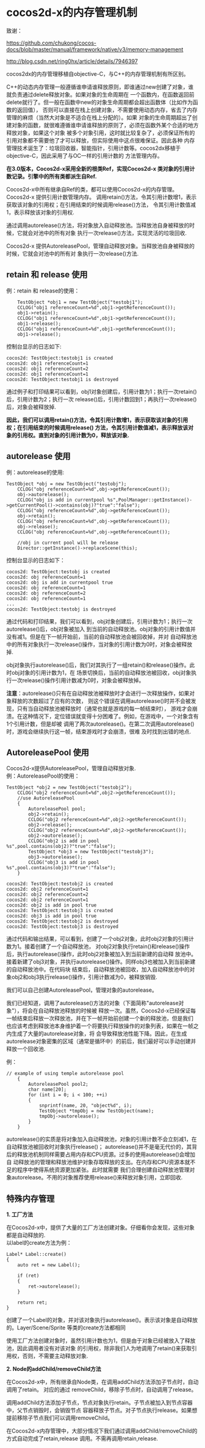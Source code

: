 cocos2d-x的内存管理机制
====

致谢：

https://github.com/chukong/cocos-docs/blob/master/manual/framework/native/v3/memory-management

http://blog.csdn.net/ring0hx/article/details/7946397

cocos2dx的内存管理移植自objective-C，与C++的内存管理机制有所区别。

C++的动态内存管理一般遵循谁申请谁释放原则，即谁通过new创建了对象，谁就负责通过delete释放对象。如果对象的生命周期在
一个函数内，在函数返回前delete就行了。但一般在函数中new的对象生命周期都会超出函数体（比如作为函数的返回值），
否则可以直接在栈上创建对象，不需要使用动态内存，省去了内存管理的麻烦（当然大对象是不适合在栈上分配的）。如果
对象的生命周期超出了创建对象的函数，就很难遵循谁申请谁释放的原则了，必须在函数外某个合适的地方释放对象，如果这个对象
被多个对象引用，这时就比较复杂了，必须保证所有的引用对象都不需要他了才可以释放，但实际使用中这点很难保证。因此各种
内存管理技术诞生了：垃圾回收器，智能指针，引用计数等。cocos2dx移植于objective-C，因此采用了与OC一样的引用计数的
方法管理内存。

**在3.0版本，Cocos2d-x采用全新的根类Ref，实现Cocos2d-x 类对象的引用计数记录。引擎中的所有类都派生自Ref.**

Cocos2d-x中所有继承自Ref的类，都可以使用Cocos2d-x的内存管理。 Cocos2d-x 提供引用计数管理内存。
调用retain()方法，令其引用计数增1，表示获取该对象的引用权；在引用结束的时候调用release()方法，
令其引用计数值减1，表示释放该对象的引用权.

通过调用autorelease()方法，将对象放入自动释放池。当释放池自身被释放的时候，它就会对池中的所有对象
执行一次release()方法，实现灵活的垃圾回收.

Cocos2d-x 提供AutoreleasePool，管理自动释放对象。当释放池自身被释放的时候，它就会对池中的所有对
象执行一次release()方法.

**retain 和 release 使用**
----

例：retain 和 release的使用：

```
    TestObject *obj1 = new TestObject("testobj1");
    CCLOG("obj1 referenceCount=%d",obj1->getReferenceCount());
    obj1->retain();
    CCLOG("obj1 referenceCount=%d",obj1->getReferenceCount());
    obj1->release();
    CCLOG("obj1 referenceCount=%d",obj1->getReferenceCount());
    obj1->release();
```

控制台显示的日志如下:

```
cocos2d: TestObject:testobj1 is created
cocos2d: obj1 referenceCount=1
cocos2d: obj1 referenceCount=2
cocos2d: obj1 referenceCount=1
cocos2d: TestObject:testobj1 is destroyed
```

通过例子和打印结果可以看到，obj1对象创建后，引用计数为1；执行一次retain()后，引用计数为2；执行一次
release()后，引用计数回到1；再执行一次release()后，对象会被释放掉.

**因此，我们可以调用retain()方法，令其引用计数增1，表示获取该对象的引用权；在引用结束的时候调用release()
方法，令其引用计数值减1，表示释放该对象的引用权。直到对象的引用计数为0，释放该对象.**

**autorelease 使用**
----

例：autorelease的使用:

```
TestObject *obj = new TestObject("testobj");
    CCLOG("obj referenceCount=%d",obj->getReferenceCount());
    obj->autorelease();
    CCLOG("obj is add in currentpool %s",PoolManager::getInstance()->getCurrentPool()->contains(obj)?"true":"false");
    CCLOG("obj referenceCount=%d",obj->getReferenceCount());
    obj->retain();
    CCLOG("obj referenceCount=%d",obj->getReferenceCount());
    obj->release();
    CCLOG("obj referenceCount=%d",obj->getReferenceCount());
    
    //obj in current pool will be release
    Director::getInstance()->replaceScene(this);
```
    
控制台显示的日志如下：

```
cocos2d: TestObject:testobj is created
cocos2d: obj referenceCount=1
cocos2d: obj is add in currentpool true
cocos2d: obj referenceCount=1
cocos2d: obj referenceCount=2
cocos2d: obj referenceCount=1
...
cocos2d: TestObject:testobj is destroyed
```

通过代码和打印结果，我们可以看到，obj对象创建后，引用计数为1；执行一次autorelease()后，obj对象被加入
到当前的自动释放池。obj对象的引用计数值并没有减1。但是在下一帧开始前，当前的自动释放池会被回收掉，并对
自动释放池中的所有对象执行一次release()操作，当对象的引用计数为0时，对象会被释放掉.

obj对象执行autorelease()后，我们对其执行了一组retain()和release()操作。此时obj对象的引用计数为1，在
场景切换后，当前的自动释放池被回收，obj对象执行一次release()操作引用计数减为0时，对象会被释放掉。

**注意**：autorelease()只有在自动释放池被释放时才会进行一次释放操作，如果对象释放的次数超过了应有的次数，
则这个错误在调用autorelease()时并不会被发现，只有当自动释放池被释放时（通常也就是游戏的每一帧结束时），
游戏才会崩溃。在这种情况下，定位错误就变得十分困难了。例如，在游戏中，一个对象含有1个引用计数，但是却被
调用了两次autorelease()。在第二次调用autorelease()时，游戏会继续执行这一帧，结束游戏时才会崩溃，很难
及时找到出错的地点.

**AutoreleasePool 使用**
----

Cocos2d-x提供AutoreleasePool，管理自动释放对象.<br>
例：AutoreleasePool的使用：

```
TestObject *obj2 = new TestObject("testobj2");
    CCLOG("obj2 referenceCount=%d",obj2->getReferenceCount());
    //use AutoreleasePool
    {
        AutoreleasePool pool;
        obj2->retain();
        CCLOG("obj2 referenceCount=%d",obj2->getReferenceCount());
        obj2->release();
        CCLOG("obj2 referenceCount=%d",obj2->getReferenceCount());
        obj2->autorelease();
        CCLOG("obj2 is add in pool %s",pool.contains(obj2)?"true":"false");
        TestObject *obj3 = new TestObject("testobj3");
        obj3->autorelease();
        CCLOG("obj3 is add in pool %s",pool.contains(obj3)?"true":"false");
    }
```

```
cocos2d: TestObject:testobj2 is created
cocos2d: obj2 referenceCount=1
cocos2d: obj2 referenceCount=2
cocos2d: obj2 referenceCount=1
cocos2d: obj2 is add in pool true
cocos2d: TestObject:testobj3 is created
cocos2d: obj3 is add in pool true
cocos2d: TestObject:testobj2 is destroyed
cocos2d: TestObject:testobj3 is destroyed
```

通过代码和输出结果，可以看到，创建了一个obj2对象，此时obj2对象的引用计数为1。接着创建了一个自动释放池，
对obj2对象执行retain()和release()操作后，执行autorelease()操作，此时obj2对象被加入到当前新建的自动释
放池中。接着新建了obj3对象，并执行autorelease()操作。同样obj3也被加入到当前新建的自动释放池中。在代码块
结束后，自动释放池被回收，加入自动释放池中的对象obj2和obj3执行release()操作，引用计数减为0，被释放销毁.

我们可以自己创建AutoreleasePool，管理对象的autorelease。

我们已经知道，调用了autorelease()方法的对象（下面简称"autorelease对象"），将会在自动释放池释放的时候被
释放一次。虽然，Cocos2d-x已经保证每一帧结束后释放一次释放池，并在下一帧开始前创建一个新的释放池，但是我们
也应该考虑到释放池本身维护着一个将要执行释放操作的对象列表，如果在一帧之内生成了大量的autorelease对象，将
会导致释放池性能下降。因此，在生成autorelease对象密集的区域（通常是循环中）的前后，我们最好可以手动创建并
释放一个回收池.

例：

```
// example of using temple autorelease pool
    {
        AutoreleasePool pool2;
        char name[20];
        for (int i = 0; i < 100; ++i)
        {
            snprintf(name, 20, "object%d", i);
            TestObject *tmpObj = new TestObject(name);
            tmpObj->autorelease();
        }
    }
```

autorelease()的实质是将对象加入自动释放池，对象的引用计数不会立刻减1，在自动释放池被回收时对象执行release()；
autorelease()并不是毫无代价的，其背后的释放池机制同样需要占用内存和CPU资源。过多的使用autorelease()会增加自
动释放池的管理和释放池维护对象存取释放的支出。在内存和CPU资源本就不足的程序中使得系统资源更加紧张。此时就需要
我们合理创建自动释放池管理对象autorelease。不用的对象推荐使用release()来释放对象引用，立即回收.

**特殊内存管理**
----

**1. 工厂方法**

在Cocos2d-x中，提供了大量的工厂方法创建对象。仔细看你会发现，这些对象都是自动释放的.<br>
以label的create方法为例：

```
Label* Label::create()
{
    auto ret = new Label();

    if (ret)
    {
        ret->autorelease();
    }

    return ret;
}
```

创建了一个Label的对象，并对该对象执行autorelease()。表示该对象是自动释放的。Layer/Scene/Sprite
等类的create方法都相同<br>

使用工厂方法创建对象时，虽然引用计数也为1，但是由于对象已经被放入了释放池，因此调用者没有对该对象
的引用权，除非我们人为地调用了retain()来获取引用权，否则，不需要主动释放对象.

**2. Node的addChild/removeChild方法**

在Cocos2d-x中，所有继承自Node类，在调用addChild方法添加子节点时，自动调用了retain。 对应的通过
removeChild，移除子节点时，自动调用了release。

调用addChild方法添加子节点，节点对象执行retain。子节点被加入到节点容器中，父节点销毁时，会销毁节点
容器释放子节点。对子节点执行release。如果想提前移除子节点我们可以调用removeChild。

在Cocos2d-x内存管理中，大部分情况下我们通过调用addChild/removeChild的方式自动完成了retain,release
调用。不需再调用retain,release.



